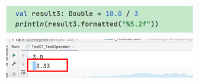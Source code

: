 ![image-20220913000513724](番外1格式化数字.assets/image-20220913000513724.png)

![image-20220913000539993](番外1格式化数字.assets/image-20220913000539993.png)